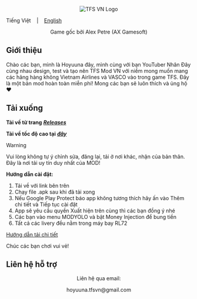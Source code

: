 <p align="center"><img src="https://i.postimg.cc/fyDGhsp7/Th-m-ti-u-7.png" alt="TFS VN Logo"></p>

Tiếng Việt
&nbsp;&nbsp; | &nbsp;&nbsp;
<a href="https://github.com/Duhocsinh1/tfs-vnmod/blob/main/README(EN).md">English</a>

<p align="center">Game gốc bởi Alex Petre (AX Gamesoft)</p>

## Giới thiệu

Chào các bạn, mình là Hoyuuna đây, mình cùng với bạn YouTuber Nhân Đây cùng nhau design, test và tạo nên TFS Mod VN với niềm mong muốn mang các hãng hàng không Vietnam Airlines và VASCO vào trong game TFS. Đây là một bản mod hoàn toàn miễn phí! Mong các bạn sẽ luôn thích và ủng hộ ❤


## Tải xuống

**Tải về từ trang** [***Releases***](https://github.com/Duhocsinh1/tfs-vnmod/releases)

**Tải về tốc độ cao tại** [***đây***](https://tfsvn-download.neocities.org/)


> [!WARNING]
> Vui lòng không tự ý chỉnh sửa, đăng lại, tải ở nơi khác, nhận của bản thân. Đây là nơi tải uy tín duy nhất của MOD!
> 

**Hướng dẫn cài đặt:**

1. Tải về với link bên trên
2. Chạy file .apk sau khi đã tải xong
3. Nếu Google Play Protect báo app không tương thích hãy ấn vào Thêm chi tiết và Tiếp tục cài đặt
4. App sẽ yêu cầu quyền Xuất hiện trên cùng thì các bạn đồng ý nhé
5. Các bạn vào menu MODYOLO và bật Money Injection để bung tiền
6. Tất cả các livery đều nằm trong máy bay RL72

[Hướng dẫn tải chi tiết](https://www.youtube.com/watch?v=ds1Sbqg74EU)

Chúc các bạn chơi vui vẻ!

## Liên hệ hỗ trợ

<p align="center">Liên hệ qua email:</p>
<p align="center">hoyuuna.tfsvn@gmail.com</p>
